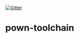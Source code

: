 [![Gitter](https://img.shields.io/gitter/room/nwjs/nw.js.svg)](https://gitter.im/pownjs/Lobby)

# pown-toolchain
